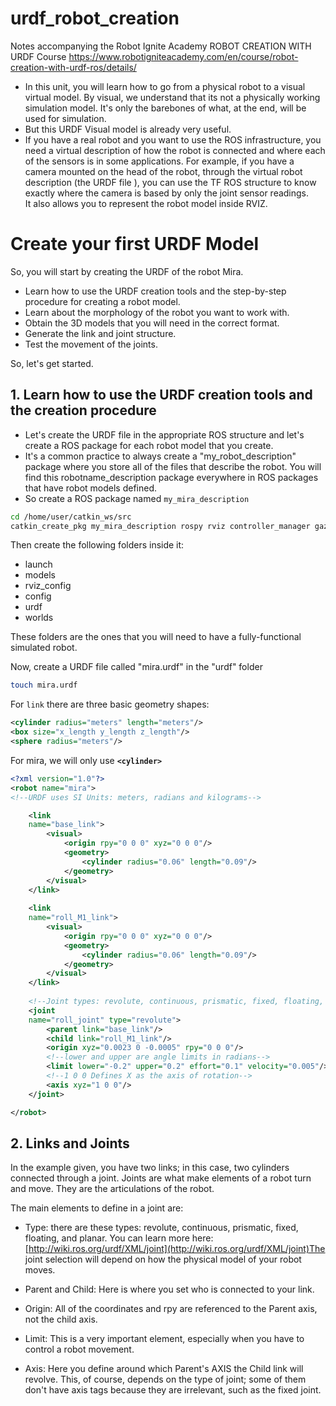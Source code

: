 #  urdf_robot_creation


Notes accompanying the Robot Ignite Academy ROBOT CREATION WITH URDF Course https://www.robotigniteacademy.com/en/course/robot-creation-with-urdf-ros/details/


* In this unit, you will learn how to go from a physical robot to a visual virtual model. By visual, we understand that its not a physically working simulation model. It's only the barebones of what, at the end, will be used for simulation.  
* But this URDF Visual model is already very useful.  
* If you have a real robot and you want to use the ROS infrastructure, you need a virtual description of how the robot is connected and where each of the sensors is in some applications. For example, if you have a camera mounted on the head of the robot, through the virtual robot description (the URDF file ), you can use the TF ROS structure to know exactly where the camera is based by only the joint sensor readings.  
It also allows you to represent the robot model inside RVIZ.





# Create your first URDF Model[](https://i-08d56a1597871c9af.robotigniteacademy.com/jupyter/notebooks/Course_urdfROS_Unit_1.ipynb#Create-your-first-URDF-Model)

So, you will start by creating the URDF of the robot Mira.  

-   Learn how to use the URDF creation tools and the step-by-step procedure for creating a robot model.
-   Learn about the morphology of the robot you want to work with.
-   Obtain the 3D models that you will need in the correct format.
-   Generate the link and joint structure.
-   Test the movement of the joints.

So, let's get started.

## 1. Learn how to use the URDF creation tools and the creation procedure[](https://i-08d56a1597871c9af.robotigniteacademy.com/jupyter/notebooks/Course_urdfROS_Unit_1.ipynb#1.-Learn-how-to-use-the-URDF-creation-tools-and-the-creation-procedure)

* Let's create the URDF file in the appropriate ROS structure and let's create a ROS package for each robot model that you create.  
* It's a common practice to always create a "my_robot_description" package where you store all of the files that describe the robot. You will find this robotname_description package everywhere in ROS packages that have robot models defined.
* So create a ROS package named `my_mira_description`

 ```bash
cd /home/user/catkin_ws/src  
catkin_create_pkg my_mira_description rospy rviz controller_manager gazebo_ros joint_state_publisher robot_state_publisher  
```

Then create the following folders inside it:  
-   launch
-   models
-   rviz_config
-   config
-   urdf
-   worlds

These folders are the ones that you will need to have a fully-functional simulated robot.  

Now, create a URDF file called "mira.urdf" in the "urdf" folder
```bash
touch mira.urdf
```
For `link` there are three basic geometry shapes:
```xml
<cylinder radius="meters" length="meters"/>
<box size="x_length y_length z_length"/>
<sphere radius="meters"/>
```
For mira, we will only use **`<cylinder>`**
```xml
<?xml version="1.0"?>
<robot name="mira">
<!--URDF uses SI Units: meters, radians and kilograms-->

    <link 
    name="base_link">
        <visual>
            <origin rpy="0 0 0" xyz="0 0 0"/>
            <geometry>
                <cylinder radius="0.06" length="0.09"/>
            </geometry>
        </visual>
    </link>
    
    <link 
    name="roll_M1_link">
        <visual>
            <origin rpy="0 0 0" xyz="0 0 0"/>
            <geometry>
                <cylinder radius="0.06" length="0.09"/>
            </geometry>
        </visual>
    </link>
    
    <!--Joint types: revolute, continuous, prismatic, fixed, floating, planar-->
    <joint 
    name="roll_joint" type="revolute">
        <parent link="base_link"/>
        <child link="roll_M1_link"/>
        <origin xyz="0.0023 0 -0.0005" rpy="0 0 0"/>
        <!--lower and upper are angle limits in radians-->
        <limit lower="-0.2" upper="0.2" effort="0.1" velocity="0.005"/>
        <!--1 0 0 Defines X as the axis of rotation-->
        <axis xyz="1 0 0"/>
    </joint>

</robot>     
```


## 2. Links and Joints[](https://i-08d56a1597871c9af.robotigniteacademy.com/jupyter/notebooks/Course_urdfROS_Unit_1.ipynb#2.-Links-and-Joints)

In the example given, you have two links; in this case, two cylinders connected through a joint. Joints are what make elements of a robot turn and move. They are the articulations of the robot.

The main elements to define in a joint are:

-   Type: there are these types: revolute, continuous, prismatic, fixed, floating, and planar. You can learn more here:  [http://wiki.ros.org/urdf/XML/joint](http://wiki.ros.org/urdf/XML/joint)The joint selection will depend on how the physical model of your robot moves.

-   Parent and Child: Here is where you set who is connected to your link.

-   Origin: All of the coordinates and rpy are referenced to the Parent axis, not the child axis.

-   Limit: This is a very important element, especially when you have to control a robot movement.

-   Axis: Here you define around which Parent's AXIS the Child link will revolve. This, of course, depends on the type of joint; some of them don't have axis tags because they are irrelevant, such as the fixed joint.
















































#
<!--stackedit_data:
eyJoaXN0b3J5IjpbODI1NDM3MzAzLDExMTEwMTQ5MzcsLTE3Nj
I0NDEyODQsLTI0NTY0NjAwOSwtMTYxODE0NjYwNiwxNzUyMTc5
MTQzXX0=
-->